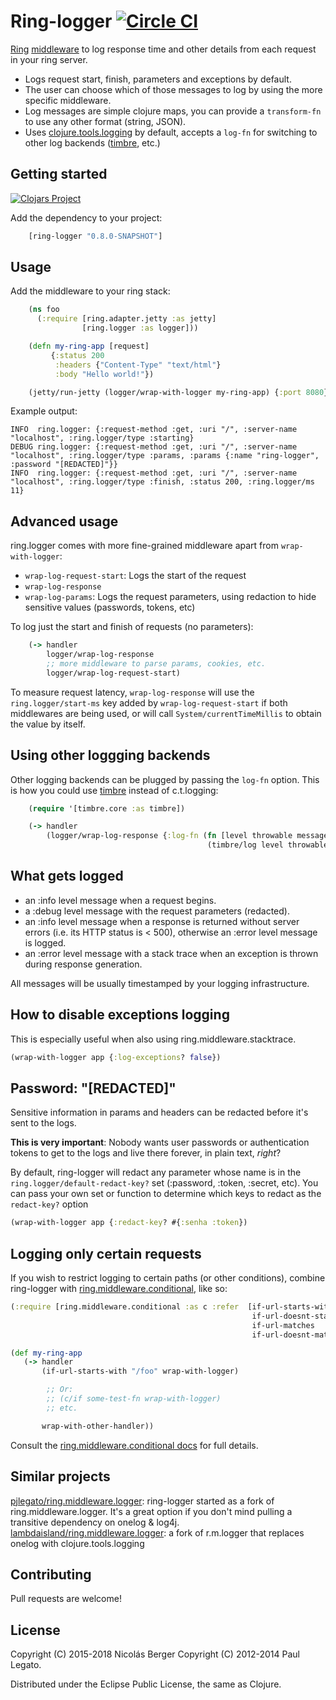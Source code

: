 # Ring-logger [![Circle CI](https://circleci.com/gh/nberger/ring-logger.svg?style=svg)](https://circleci.com/gh/nberger/ring-logger)

[Ring](https://github.com/ring-clojure/ring) [middleware](https://github.com/ring-clojure/ring/wiki/Concepts#middleware) to log
response time and other details from each request in your ring server.

- Logs request start, finish, parameters and exceptions by default.
- The user can choose which of those messages to log by using the more specific middleware.
- Log messages are simple clojure maps, you can provide a `transform-fn` to use any other format (string, JSON).
- Uses [clojure.tools.logging](https://github.com/clojure/tools.logging) by default,
  accepts a `log-fn` for switching to other log backends ([timbre](https://github.com/ptaoussanis/timbre), etc.)


## Getting started

[![Clojars Project](http://clojars.org/ring-logger/latest-version.svg)](http://clojars.org/ring-logger)

Add the dependency to your project:

```clojure
    [ring-logger "0.8.0-SNAPSHOT"]
```

## Usage

Add the middleware to your ring stack:

```clojure
    (ns foo
      (:require [ring.adapter.jetty :as jetty]
                [ring.logger :as logger]))

    (defn my-ring-app [request]
         {:status 200
          :headers {"Content-Type" "text/html"}
          :body "Hello world!"})

    (jetty/run-jetty (logger/wrap-with-logger my-ring-app) {:port 8080})
```

Example output:

    INFO  ring.logger: {:request-method :get, :uri "/", :server-name "localhost", :ring.logger/type :starting}                                                                                                  
    DEBUG ring.logger: {:request-method :get, :uri "/", :server-name "localhost", :ring.logger/type :params, :params {:name "ring-logger", :password "[REDACTED]"}}                                             
    INFO  ring.logger: {:request-method :get, :uri "/", :server-name "localhost", :ring.logger/type :finish, :status 200, :ring.logger/ms 11}

## Advanced usage

ring.logger comes with more fine-grained middleware apart from `wrap-with-logger`:

- `wrap-log-request-start`: Logs the start of the request
- `wrap-log-response`
- `wrap-log-params`: Logs the request parameters, using redaction to hide sensitive values (passwords, tokens, etc)

To log just the start and finish of requests (no parameters):

```clojure
    (-> handler
        logger/wrap-log-response
        ;; more middleware to parse params, cookies, etc.
        logger/wrap-log-request-start)
```

To measure request latency, `wrap-log-response` will use the `ring.logger/start-ms` key added by `wrap-log-request-start`
if both middlewares are being used, or will call `System/currentTimeMillis` to obtain the value by itself.

## Using other loggging backends

Other logging backends can be plugged by passing the `log-fn` option. This is how you could use
[timbre](https://github.com/ptaoussanis/timbre) instead of c.t.logging:


```clojure
    (require '[timbre.core :as timbre])

    (-> handler
        (logger/wrap-log-response {:log-fn (fn [level throwable message]
                                            (timbre/log level throwable message))}))
```

## What gets logged



* an :info level message when a request begins.
* a :debug level message with the request parameters (redacted).
* an :info level message when a response is returned without server
  errors (i.e. its HTTP status is < 500), otherwise an :error level message is logged.
* an :error level message with a stack trace when an exception is thrown during response generation.

All messages will be usually timestamped by your logging infrastructure.

## How to disable exceptions logging

This is especially useful when also using ring.middleware.stacktrace.

```clojure
(wrap-with-logger app {:log-exceptions? false})
```

## Password: "[REDACTED]"

Sensitive information in params and headers can be redacted before it's sent to
the logs.

**This is very important**: Nobody wants user passwords or authentication
tokens to get to the logs and live there forever, in plain text, *right*?

By default, ring-logger will redact any parameter whose name is in the
`ring.logger/default-redact-key?` set (:password, :token, :secret, etc).
You can pass your own set or function to determine which keys to redact
as the `redact-key?` option

```clojure
(wrap-with-logger app {:redact-key? #{:senha :token})
```

## Logging only certain requests

If you wish to restrict logging to certain paths (or other
conditions), combine ring-logger with
[ring.middleware.conditional](https://github.com/pjlegato/ring.middleware.conditional), like so:

```clojure
(:require [ring.middleware.conditional :as c :refer  [if-url-starts-with
                                                      if-url-doesnt-start-with
                                                      if-url-matches
                                                      if-url-doesnt-match]])

(def my-ring-app
   (-> handler
       (if-url-starts-with "/foo" wrap-with-logger)

        ;; Or:
        ;; (c/if some-test-fn wrap-with-logger)
        ;; etc.

       wrap-with-other-handler))
```

Consult the [ring.middleware.conditional docs](https://github.com/pjlegato/ring.middleware.conditional) for full details.

## Similar projects

[pjlegato/ring.middleware.logger](http://github.com/pjlegato/ring.middleware.logger): ring-logger started as a fork
of ring.middleware.logger. It's a great option if you don't mind pulling a transitive dependency on onelog & log4j.
[lambdaisland/ring.middleware.logger](https://github.com/RadicalZephyr/ring.middleware.logger): a fork of r.m.logger
that replaces onelog with clojure.tools.logging

## Contributing

Pull requests are welcome!

## License

Copyright (C) 2015-2018 Nicolás Berger
Copyright (C) 2012-2014 Paul Legato.

Distributed under the Eclipse Public License, the same as Clojure.
